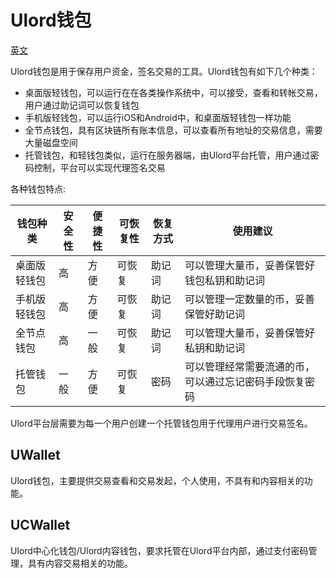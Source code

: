 # Ulord钱包
[英文](ulord_wallet_en.md)

Ulord钱包是用于保存用户资金，签名交易的工具。Ulord钱包有如下几个种类：
- 桌面版轻钱包，可以运行在在各类操作系统中，可以接受，查看和转帐交易，用户通过助记词可以恢复钱包
- 手机版轻钱包，可以运行iOS和Android中，和桌面版轻钱包一样功能
- 全节点钱包，具有区块链所有账本信息，可以查看所有地址的交易信息，需要大量磁盘空间
- 托管钱包，和轻钱包类似，运行在服务器端，由Ulord平台托管，用户通过密码控制，平台可以实现代理签名交易

各种钱包特点:

|钱包种类|安全性|便捷性|可恢复性|恢复方式|使用建议|
|--------|------|------|------|----------|--------------------|
|桌面版轻钱包|高|方便|可恢复|助记词|可以管理大量币，妥善保管好钱包私钥和助记词|
|手机版轻钱包|高|方便|可恢复|助记词|可以管理一定数量的币，妥善保管好助记词|
|全节点钱包|高|一般|可恢复|助记词|可以管理大量币，妥善保管好私钥和助记词|
|托管钱包|一般|方便|可恢复|密码|可以管理经常需要流通的币，可以通过忘记密码手段恢复密码|

Ulord平台层需要为每一个用户创建一个托管钱包用于代理用户进行交易签名。

## UWallet
Ulord钱包，主要提供交易查看和交易发起，个人使用，不具有和内容相关的功能。

## UCWallet
Ulord中心化钱包/Ulord内容钱包，要求托管在Ulord平台内部，通过支付密码管理，具有内容交易相关的功能。
